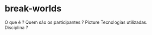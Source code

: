 # break-worlds

O que é ?
Quem são os participantes ?
Picture 
Tecnologias utilizadas.
Disciplina ?
